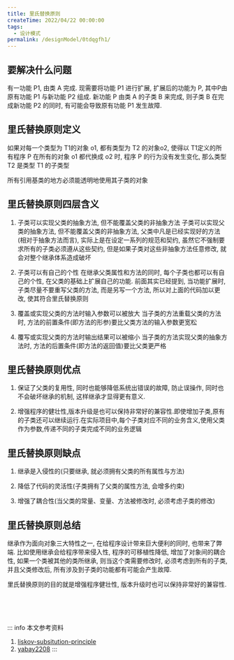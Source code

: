 ```yaml
---
title: 里氏替换原则
createTime: 2022/04/22 00:00:00
tags:
  - 设计模式
permalink: /designModel/0tdqgfh1/
---
```

## 要解决什么问题
有一功能 P1, 由类 A 完成. 现需要将功能 P1 进行扩展, 扩展后的功能为 P, 其中P由原有功能 P1 与新功能 P2 组成. 新功能 P 由类 A 的子类 B 来完成, 则子类 B 在完成新功能 P2 的同时, 有可能会导致原有功能 P1 发生故障. 

## 里氏替换原则定义
如果对每一个类型为 T1的对象 o1, 都有类型为 T2 的对象o2, 使得以 T1定义的所有程序 P 在所有的对象 o1 都代换成 o2 时, 程序 P 的行为没有发生变化, 那么类型 T2 是类型 T1 的子类型

所有引用基类的地方必须能透明地使用其子类的对象

## 里氏替换原则四层含义
1. 子类可以实现父类的抽象方法, 但不能覆盖父类的非抽象方法
子类可以实现父类的抽象方法, 但不能覆盖父类的非抽象方法, 父类中凡是已经实现好的方法(相对于抽象方法而言), 实际上是在设定一系列的规范和契约, 虽然它不强制要求所有的子类必须遵从这些契约, 但是如果子类对这些非抽象方法任意修改, 就会对整个继承体系造成破坏

2. 子类可以有自己的个性
在继承父类属性和方法的同时, 每个子类也都可以有自己的个性, 在父类的基础上扩展自己的功能. 前面其实已经提到, 当功能扩展时, 子类尽量不要重写父类的方法, 而是另写一个方法, 所以对上面的代码加以更改, 使其符合里氏替换原则

3. 覆盖或实现父类的方法时输入参数可以被放大
当子类的方法重载父类的方法时, 方法的前置条件(即方法的形参)要比父类方法的输入参数更宽松

4. 覆写或实现父类的方法时输出结果可以被缩小
当子类的方法实现父类的抽象方法时, 方法的后置条件(即方法的返回值)要比父类更严格

## 里氏替换原则优点
1. 保证了父类的复用性, 同时也能够降低系统出错误的故障, 防止误操作, 同时也不会破坏继承的机制, 这样继承才显得更有意义. 

2. 增强程序的健壮性,版本升级是也可以保持非常好的兼容性.即使增加子类,原有的子类还可以继续运行.在实际项目中,每个子类对应不同的业务含义,使用父类作为参数,传递不同的子类完成不同的业务逻辑

## 里氏替换原则缺点
1. 继承是入侵性的(只要继承, 就必须拥有父类的所有属性与方法)

2. 降低了代码的灵活性(子类拥有了父类的属性方法, 会增多约束)

3. 增强了耦合性(当父类的常量、变量、方法被修改时, 必须考虑子类的修改)

## 里氏替换原则总结
继承作为面向对象三大特性之一, 在给程序设计带来巨大便利的同时, 也带来了弊端. 比如使用继承会给程序带来侵入性, 程序的可移植性降低, 增加了对象间的耦合性, 如果一个类被其他的类所继承, 则当这个类需要修改时, 必须考虑到所有的子类, 并且父类修改后, 所有涉及到子类的功能都有可能会产生故障. 

里氏替换原则的目的就是增强程序健壮性, 版本升级时也可以保持非常好的兼容性. 


<br /><br /><br />

::: info 本文参考资料
1. [liskov-subsitution-principle](https://geek-docs.com/design-pattern/design-principle/liskov-substitution-principle.html)
2. [yabay2208](https://blog.csdn.net/yabay2208/article/details/73804831)
:::
